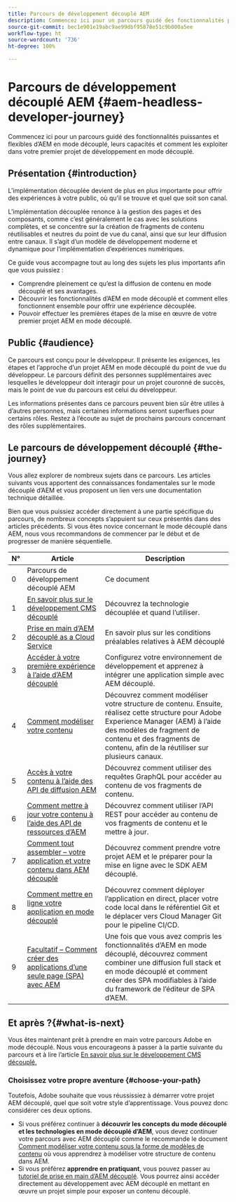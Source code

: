```yaml
---
title: Parcours de développement découplé AEM
description: Commencez ici pour un parcours guidé des fonctionnalités puissantes et flexibles d’AEM en mode découplé, leurs capacités et comment les exploiter dans votre premier projet de développement.
source-git-commit: bec1e901e19abc9ae99dbf95878e51c9b000a5ee
workflow-type: ht
source-wordcount: '736'
ht-degree: 100%

---
```



# Parcours de développement découplé AEM {#aem-headless-developer-journey}

Commencez ici pour un parcours guidé des fonctionnalités puissantes et flexibles d’AEM en mode découplé, leurs capacités et comment les exploiter dans votre premier projet de développement en mode découplé.

## Présentation {#introduction}

L’implémentation découplée devient de plus en plus importante pour offrir des expériences à votre public, où qu’il se trouve et quel que soit son canal.

L’implémentation découplée renonce à la gestion des pages et des composants, comme c’est généralement le cas avec les solutions complètes, et se concentre sur la création de fragments de contenu réutilisables et neutres du point de vue du canal, ainsi que sur leur diffusion entre canaux. Il s’agit d’un modèle de développement moderne et dynamique pour l’implémentation d’expériences numériques.

Ce guide vous accompagne tout au long des sujets les plus importants afin que vous puissiez :

* Comprendre pleinement ce qu’est la diffusion de contenu en mode découplé et ses avantages.
* Découvrir les fonctionnalités d’AEM en mode découplé et comment elles fonctionnent ensemble pour offrir une expérience découplée.
* Pouvoir effectuer les premières étapes de la mise en œuvre de votre premier projet AEM en mode découplé.

## Public {#audience}

Ce parcours est conçu pour le développeur. Il présente les exigences, les étapes et l’approche d’un projet AEM en mode découplé du point de vue du développeur. Le parcours définit des personnes supplémentaires avec lesquelles le développeur doit interagir pour un projet couronné de succès, mais le point de vue du parcours est celui du développeur.

Les informations présentes dans ce parcours peuvent bien sûr être utiles à d’autres personnes, mais certaines informations seront superflues pour certains rôles. Restez à l’écoute au sujet de prochains parcours concernant des rôles supplémentaires.

## Le parcours de développement découplé {#the-journey}

Vous allez explorer de nombreux sujets dans ce parcours. Les articles suivants vous apportent des connaissances fondamentales sur le mode découplé d’AEM et vous proposent un lien vers une documentation technique détaillée.

Bien que vous puissiez accéder directement à une partie spécifique du parcours, de nombreux concepts s’appuient sur ceux présentés dans des articles précédents. Si vous êtes novice concernant le mode découplé dans AEM, nous vous recommandons de commencer par le début et de progresser de manière séquentielle.

| N° | Article | Description |
|---|---|---|
| 0 | Parcours de développement découplé AEM | Ce document |
| 1 | [En savoir plus sur le développement CMS découplé ](learn-about.md) | Découvrez la technologie découplée et quand l’utiliser. |
| 2 | [Prise en main d’AEM découplé as a Cloud Service](getting-started.md) | En savoir plus sur les conditions préalables relatives à AEM découplé |
| 3 | [Accéder à votre première expérience à l’aide d’AEM découplé](path-to-first-experience.md) | Configurez votre environnement de développement et apprenez à intégrer une application simple avec AEM découplé. |
| 4 | [Comment modéliser votre contenu](model-your-content.md) | Découvrez comment modéliser votre structure de contenu. Ensuite, réalisez cette structure pour Adobe Experience Manager (AEM) à l’aide des modèles de fragment de contenu et des fragments de contenu, afin de la réutiliser sur plusieurs canaux. |
| 5 | [Accès à votre contenu à l’aide des API de diffusion AEM](access-your-content.md) | Découvrez comment utiliser des requêtes GraphQL pour accéder au contenu de vos fragments de contenu. |
| 6 | [Comment mettre à jour votre contenu à l’aide des API de ressources d’AEM](update-your-content.md) | Découvrez comment utiliser l’API REST pour accéder au contenu de vos fragments de contenu et le mettre à jour. |
| 7 | [Comment tout assembler – votre application et votre contenu dans AEM découplé](put-it-all-together.md) | Découvrez comment prendre votre projet AEM et le préparer pour la mise en ligne avec le SDK AEM découplé. |
| 8 | [Comment mettre en ligne votre application en mode découplé](go-live.md) | Découvrez comment déployer l’application en direct, placer votre code local dans le référentiel Git et le déplacer vers Cloud Manager Git pour le pipeline CI/CD. |
| 9 | [Facultatif – Comment créer des applications d’une seule page (SPA) avec AEM](create-spa.md) | Une fois que vous avez compris les fonctionnalités d’AEM en mode découplé, découvrez comment combiner une diffusion full stack et en mode découplé et comment créer des SPA modifiables à l’aide du framework de l’éditeur de SPA d’AEM. |

## Et après ?{#what-is-next}

Vous êtes maintenant prêt à prendre en main votre parcours Adobe en mode découplé. Nous vous encourageons à passer à la partie suivante du parcours et à lire l’article [En savoir plus sur le développement CMS découplé.](learn-about.md)

### Choisissez votre propre aventure {#choose-your-path}

Toutefois, Adobe souhaite que vous réussissiez à démarrer votre projet AEM découplé, quel que soit votre style d’apprentissage. Vous pouvez donc considérer ces deux options.

* Si vous préférez continuer à **découvrir les concepts du mode découplé et les technologies en mode découplé d’AEM**, vous devez continuer votre parcours avec AEM découplé comme le recommande le document [Comment modéliser votre contenu sous la forme de modèles de contenu](model-your-content.md) où vous apprendrez à modéliser votre structure de contenu dans AEM.
* Si vous préférez **apprendre en pratiquant**, vous pouvez passer au [tutoriel de prise en main d’AEM découplé](https://experienceleague.adobe.com/docs/experience-manager-learn/getting-started-with-aem-headless/graphql/multi-step/overview.html?lang=fr). Vous pourrez ainsi accéder directement au développement avec AEM découplé en mettant en œuvre un projet simple pour exposer un contenu découplé.
